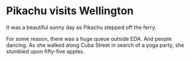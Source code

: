 # Pikachu visits Wellington

It was a beautiful sunny day as Pikachu stepped off the ferry.

For some reason, there was a huge queue outside EDA. And people dancing.
As she walked along Cuba Street in search of a yoga party, she stumbled upon fifty-five apples.
